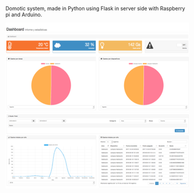
Domotic system, made in Python using Flask in server side with Raspberry pi and Arduino.


![alt text](screenshots/02.png)
![alt text](screenshots/01.png)
![alt text](screenshots/03.png)
